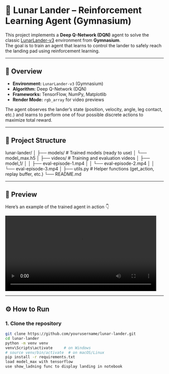 # 🚀 Lunar Lander – Reinforcement Learning Agent (Gymnasium)

This project implements a **Deep Q-Network (DQN)** agent to solve the classic [LunarLander-v3](https://gymnasium.farama.org/environments/box2d/lunar_lander/) environment from **Gymnasium**.  
The goal is to train an agent that learns to control the lander to safely reach the landing pad using reinforcement learning.

---

## 🧠 Overview

- **Environment:** `LunarLander-v3` (Gymnasium)
- **Algorithm:** Deep Q-Network (DQN)
- **Frameworks:** TensorFlow, NumPy, Matplotlib
- **Render Mode:** `rgb_array` for video previews

The agent observes the lander’s state (position, velocity, angle, leg contact, etc.) and learns to perform one of four possible discrete actions to maximize total reward.

---

## 📁 Project Structure
lunar-lander/
│
├── models/ # Trained models (ready to use)
│ └── model_max.h5
│
├── videos/ # Training and evaluation videos
│ ├── model_1/
│ │ ├── eval-episode-1.mp4
│ │ └── eval-episode-2.mp4
│ │ └── eval-episode-3.mp4
│
├── utils.py # Helper functions (get_action, replay buffer, etc.)
└── README.md

---

## 🎥 Preview

Here’s an example of the trained agent in action 👇  

<video src="videos/model_1/eval-episode-2.mp4" controls width="480"></video>

---

## ⚙️ How to Run

### 1. Clone the repository
```bash
git clone https://github.com/yourusername/lunar-lander.git
cd lunar-lander
python -m venv venv
venv\Scripts\activate     # on Windows
# source venv/bin/activate  # on macOS/Linux
pip install -r requirements.txt
load model_max with tensorflow
use show_ladning func to display landing in notebook
